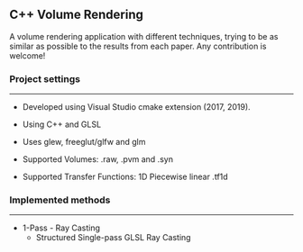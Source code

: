 ## C++ Volume Rendering

A volume rendering application with different techniques, trying to be as similar as possible to the results from each paper. Any contribution is welcome!

### Project settings

---

* Developed using Visual Studio cmake extension (2017, 2019).

* Using C++ and GLSL

* Uses glew, freeglut/glfw and glm

* Supported Volumes: .raw, .pvm and .syn

* Supported Transfer Functions: 1D Piecewise linear .tf1d


### Implemented methods

---

* 1-Pass - Ray Casting
  - Structured Single-pass GLSL Ray Casting
